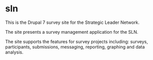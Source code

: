 # sln

This is the Drupal 7 survey site for the Strategic Leader Network.

The site presents a survey management application for the SLN.

The site supports the features for survey projects including: surveys, participants, submissions, messaging, reporting, graphing and data analysis.

